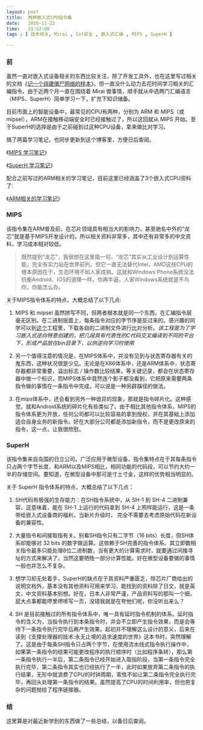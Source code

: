 ```yaml
--- 
layout: post
title:  两种嵌入式CPU指令集
date:   2016-11-22
time:   21:52:00
tags : [ 技术相关, Mirai , Iot安全 , 嵌入式汇编 , MIPS , SuperH ]

---
```



### 前

虽然一直对嵌入式设备相关的东西比较关注，除了开发工具外，也在这里写过相关的文档《[记一个组建僵尸网络的样本](http://rootkiter.com/2016/03/16/记一个组建僵尸网络的样本.html)》。但一直没什么动力去花时间学习相关的汇编指令。由于近两个月一直在围绕着 Mirai 做事情，顺手就从中选两门汇编语言（MIPS、SuperH）简单学习一下，扩充下知识储备。

目前市面上的智能设备中，最常见的CPU有两种，分别为 ARM 和 MIPS（或mipsel），ARM在接触移动端安全时已经接触过了，所以这回就从 MIPS 开始。至于SuperH的选择是由于之前碰到过这种CPU设备，拿来做比对学习。

搞了两篇学习笔记，也同步更新到这个博客里，方便日后查阅。

《[MIPS 学习笔记](http://rootkiter.com/2016/11/20/MIPS学习笔记.html)》

《[SuperH 学习笔记](http://rootkiter.com/2016/11/21/SuperH学习笔记.html)》

配合之前写过的ARM相关的学习笔记，目前这里已经涵盖了3个嵌入式CPU资料了:

《[ARM相关的学习笔记](http://rootkiter.com/goto_tags.html#ARM)》

### MIPS

该指令集在ARM普及前，在芯片领域具有相当大的影响力，甚至驰名中外的“龙芯”就是基于MIPS开发设计的，所以相关资料非常多，其中还有非常多的中文资料，学习成本相对较低。

> 既然提到“龙芯”，我很想在这里插一句，“龙芯”其实从工业设计到运算性能，完全有实力站在世界前列。但它一直无法替代Intel，AMD这些CPU的根本原因在于，生态环境不如人家成熟。这就和Windows Phone系统没法抗衡Android、IOS的道理一样。你再牛逼，人家Windows系统就是不鸟你，你能怎么办。

关于MIPS指令体系的特点，大概总结了以下几点:

1. MIPS 和 mipsel 虽然拼写不同，但两者根本就是同一个东西，在汇编指令层毫无区别。在二进制层面上，每条指令对应的字节序是反过来的。感兴趣的同学可以到[这个]()工程里，下载各自的二进制文件进行比对分析。*该工程是为了学习嵌入式逆向特意创建的，把几段具有代表性的C代码交叉编译到不同的平台下，形成产品放在bin目录下，以供逆向学习时使用*

2. 另一个值得注意的情况是，在MIPS体系中，并没有见到与状态寄存器有关的鬼东西，这种状况很是少见。无论是在X86体系中，还是ARM体系中，状态寄存器都非常重要，溢出标志 / 操作数比较结果，等关键记录，都会在状态寄存器中做一个标识，而MIPS体系中竟然连个影子都没看到，它把原来需要两条指令做的事情在一条指令中完成，可以说是一种另辟蹊径的做法。

3. 在mips体系中，还会看到另外一种诡异的现象，那就是指令碎片化。这种感觉，就和Android系统的碎片化有些类似了。由于相比其他指令体系，MIPS的指令体系更为开放，任何公司都可以比较容易的拿到授权，并在其基础上添加适合自身业务的新指令。好在大部分公司都是添加新指令，而不是更改原来的指令，这一点，让我很欣慰。

### SuperH

该指令集来自岛国的日立公司。广泛应用于微型设备，指令集特点在于其每条指令只占两个字节长度，和ARM以及MIPS相比，相同功能的代码段，可以节约大约一半的存储空间。要知道，在微型设备中那可是寸土寸金，这样的优势相当明显的。

关于 SuperH 指令体系的特点，大概总结了以下几点：

1. SH代码有极强的生存能力：在SH指令系统中，从 SH-1 到 SH-4 二进制兼容，这意味着，能在 SH-1 上运行的代码拿到 SH-4 上照样能运行，这是一条带给嵌入式设备商的福利，当新片升级时， 完全不需要去考虑原始代码在新设备的兼容性。

2. 大量指令和间接取指有关。别看SH指令只有二字节（16 bits）长度，但SH体系却能够对 32 bits 的数字做运算。这依赖于SH完善的指令体系。其立即数相关指令最多只能处理8位二进制数，当有更大的计算需求时，就要通过间接寻址的方式来解决了，当然这要牺牲一部分计算性能。好在微型设备要做的事情一般也并怎么不复杂。

3. 想学习却无处着手，SuperH的缺点在于其资料严重匮乏，除芯片厂商给出的说明文档外，基本没有其他资料可用来学习，能找到的资料除了日文，就是英文，中文资料基本别想。好在，日本人非常严谨，产品资料写的那叫一个细，屁大点事都能啰里啰嗦写一页，没错我就是在夸他们呢，你没听出来么？

4. SH 是目前接触过的所有指令体系中，唯一具有延时指令机制的体系。延时指令的含义为，当指令执行到本条指令时，并会不立即产生指令效果，而是会等待下一条指令执行完毕后再产生效果。起初并不理解这么设计的意义，后来在读到《支撑处理器的技术:永无止境的追求速度的世界》这本书时，突然理解了。这是由于每条SH指令只占两个字节，在使用流水线式指令执行操作中，如果第一条指令的结果可能更改程序的执行顺序时（比如程序条转），那么第一条指令执行一半后，第二条指令已经开始进入取指阶段，当第一条指令完全执行完毕，第二条指令其实也已经执行了一半，此时如果放弃第二条指令的执行结果，无形中就浪费了CPU的时钟周期，索性不如让第二条指令完全执行完毕，再回头处理第一条指令的结果。虽然提高了CPU的时间利用率，但也把复杂的问题抛给了程序链接器。

### 结

这里算是对最近新学到的东西做了一些总结，以备日后查阅。


